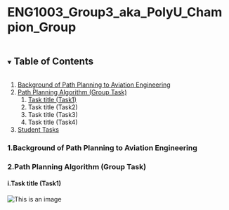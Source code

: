 # ENG1003_Group3_aka_PolyU_Champion_Group

<!-- TABLE OF CONTENTS -->
<details open="open">
  <summary><h2 style="display: inline-block">Table of Contents</h2></summary>
  <ol>
    <li>
      <a href="#Background">Background of Path Planning to Aviation Engineering</a>
    </li>
    <li>
      <a href="#Task">Path Planning Algorithm (Group Task)</a>
      <ol>
        <li>
          <a href="#Task1">Task title (Task1)</a>
        </li>
        <li>
          Task title (Task2)
        </li>
        <li>
          Task title (Task3)
        </li>
        <li>
          Task title (Task4)
        </li>
      </ol>
    </li>
    <li>
      <a href="#student-tasks">Student Tasks</a>
    </li>
  </ol>
</details>



<!-- ABOUT THE PROJECT -->


<a id="Background"></a>
### 1.Background of Path Planning to Aviation Engineering


<a id="Task"></a>
### 2.Path Planning Algorithm (Group Task)


<a id="Task1"></a>
#### i.Task title (Task1)


![This is an image](https://github.com/Thorkee/ENG1003_w1_Group3/blob/main/Image%20Resources/Figure_1.png?raw=true)









